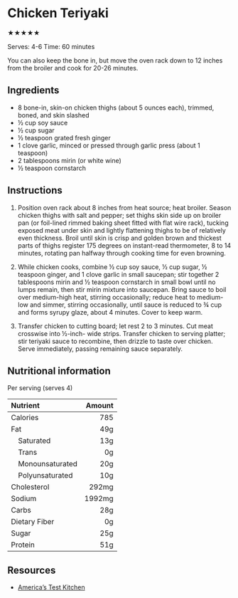 # Chicken Teriyaki

★★★★★

Serves: 4-6
Time: 60 minutes

You can also keep the bone in, but move the oven rack down to 12 inches from the broiler and cook for  20-26 minutes.

## Ingredients

* 8 bone-in, skin-on chicken thighs (about 5 ounces each), trimmed, boned, and skin slashed
* ½ cup soy sauce
* ½ cup sugar
* ½ teaspoon grated fresh ginger
* 1 clove garlic, minced or pressed through garlic press (about 1 teaspoon)
* 2 tablespoons mirin (or white wine)
* ½ teaspoon cornstarch

## Instructions

1. Position oven rack about 8 inches from heat source; heat broiler. Season chicken thighs with salt and pepper; set thighs skin side up on broiler pan (or foil-lined rimmed baking sheet fitted with flat wire rack), tucking exposed meat under skin and lightly flattening thighs to be of relatively even thickness. Broil until skin is crisp and golden brown and thickest parts of thighs register 175 degrees on instant-read thermometer, 8 to 14 minutes, rotating pan halfway through cooking time for even browning.

2. While chicken cooks, combine ½ cup soy sauce, ½ cup sugar, ½ teaspoon ginger, and 1 clove garlic in small saucepan; stir together 2 tablespoons mirin and ½ teaspoon cornstarch in small bowl until no lumps remain, then stir mirin mixture into saucepan. Bring sauce to boil over medium-high heat, stirring occasionally; reduce heat to medium-low and simmer, stirring occasionally, until sauce is reduced to ¾ cup and forms syrupy glaze, about 4 minutes. Cover to keep warm.

3. Transfer chicken to cutting board; let rest 2 to 3 minutes. Cut meat crosswise into ½-inch- wide strips. Transfer chicken to serving platter; stir teriyaki sauce to recombine, then drizzle to taste over chicken. Serve immediately, passing remaining sauce separately.

## Nutritional information

Per serving (serves 4)

Nutrient              | Amount
:-------------------- | -----:
Calories              | 785
Fat                   | 49g
&emsp;Saturated       | 13g
&emsp;Trans           | 0g
&emsp;Monounsaturated | 20g
&emsp;Polyunsaturated | 10g
Cholesterol           | 292mg
Sodium                | 1992mg
Carbs                 | 28g
Dietary Fiber         | 0g
Sugar                 | 25g
Protein               | 51g

## Resources

* [America’s Test Kitchen](https://www.americastestkitchen.com/recipes/1767-chicken-teriyaki)
